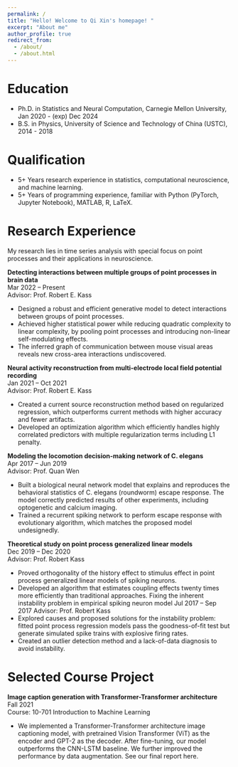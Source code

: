 ```yaml
---
permalink: /
title: "Hello! Welcome to Qi Xin's homepage! "
excerpt: "About me"
author_profile: true
redirect_from: 
  - /about/
  - /about.html
---
```




Education
======
* Ph.D. in Statistics and Neural Computation, Carnegie Mellon University, 
Jan 2020 - (exp) Dec 2024
* B.S. in Physics, University of Science and Technology of China (USTC), 2014 - 2018

Qualification
======
* 5+ Years research experience in statistics, computational neuroscience, and machine learning.
* 5+ Years of programming experience, familiar with Python (PyTorch, Jupyter Notebook), MATLAB, R, LaTeX.

Research Experience
======
My research lies in time series analysis with special focus on point processes and their applications in neuroscience. 

**Detecting interactions between multiple groups of point processes in brain data**  
Mar 2022 – Present  
Advisor: Prof. Robert E. Kass  
* Designed a robust and efficient generative model to detect interactions between groups of point processes.
* Achieved higher statistical power while reducing quadratic complexity to linear complexity, by pooling point processes and introducing non-linear self-modulating effects.
* The inferred graph of communication between mouse visual areas reveals new cross-area interactions undiscovered.

**Neural activity reconstruction from multi-electrode local field potential recording**  
Jan 2021 – Oct 2021  
Advisor: Prof. Robert E. Kass  
* Created a current source reconstruction method based on regularized regression, which outperforms current methods with higher accuracy and fewer artifacts.
* Developed an optimization algorithm which efficiently handles highly correlated predictors with multiple regularization terms including L1 penalty.

**Modeling the locomotion decision-making network of C. elegans**  
Apr 2017 – Jun 2019  
Advisor: Prof. Quan Wen  
* Built a biological neural network model that explains and reproduces the behavioral statistics of C. elegans (roundworm) escape response. The model correctly predicted results of other experiments, including optogenetic and calcium imaging.
* Trained a recurrent spiking network to perform escape response with evolutionary algorithm, which matches the proposed model undesignedly.

**Theoretical study on point process generalized linear models**  
Dec 2019 – Dec 2020  
Advisor: Prof. Robert Kass  
* Proved orthogonality of the history effect to stimulus effect in point process generalized linear models of spiking neurons.
* Developed an algorithm that estimates coupling effects twenty times more efficiently than traditional approaches.
Fixing the inherent instability problem in empirical spiking neuron model   Jul 2017 – Sep 2017
Advisor: Prof. Robert Kass
* Explored causes and proposed solutions for the instability problem: fitted point process regression models pass the goodness-of-fit test but generate simulated spike trains with explosive firing rates.
* Created an outlier detection method and a lack-of-data diagnosis to avoid instability.


Selected Course Project
======
**Image caption generation with Transformer-Transformer architecture**  
Fall 2021  
Course: 10-701 Introduction to Machine Learning  
* We implemented a Transformer-Transformer architecture image captioning model, with pretrained Vision Transformer (ViT) as the encoder and GPT-2 as the decoder. After fine-tuning, our model outperforms the CNN-LSTM baseline. We further improved the performance by data augmentation. See our final report here.